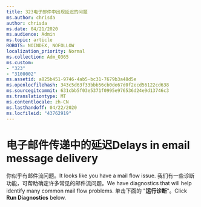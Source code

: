 ```yaml
---
title: 323电子邮件中出现延迟的问题
ms.author: chrisda
author: chrisda
ms.date: 04/21/2020
ms.audience: Admin
ms.topic: article
ROBOTS: NOINDEX, NOFOLLOW
localization_priority: Normal
ms.collection: Adm_O365
ms.custom:
- "323"
- "3100002"
ms.assetid: a825b451-9746-4ab5-bc31-7679b3a48d5e
ms.openlocfilehash: 343c5d63f33bbb56cb0de67d0f2ecd56122cd638
ms.sourcegitcommit: 631cbb5f03e5371f0995e976536d24e9d13746c3
ms.translationtype: MT
ms.contentlocale: zh-CN
ms.lasthandoff: 04/22/2020
ms.locfileid: "43762919"
---
```

# <a name="delays-in-email-message-delivery"></a><span data-ttu-id="82196-102">电子邮件传递中的延迟</span><span class="sxs-lookup"><span data-stu-id="82196-102">Delays in email message delivery</span></span>

<span data-ttu-id="82196-103">你似乎有邮件流问题。</span><span class="sxs-lookup"><span data-stu-id="82196-103">It looks like you have a mail flow issue.</span></span> <span data-ttu-id="82196-104">我们有一些诊断功能，可帮助确定许多常见的邮件流问题。</span><span class="sxs-lookup"><span data-stu-id="82196-104">We have diagnostics that will help identify many common mail flow problems.</span></span> <span data-ttu-id="82196-105">单击下面的 "**运行诊断**"。</span><span class="sxs-lookup"><span data-stu-id="82196-105">Click **Run Diagnostics** below.</span></span>
